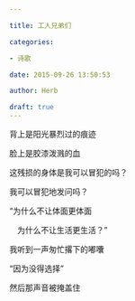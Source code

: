 ```yaml
---

title: 工人兄弟们

categories:

- 诗歌

date: 2015-09-26 13:50:53

author: Herb

draft: true
---
```




背上是阳光暴烈过的痕迹



脸上是胶漆泼溅的血



这残损的身体是我可以冒犯的吗？



我可以冒犯地发问吗？



“为什么不让体面更体面



　为什么不让生活更生活？”



我听到一声匆忙撂下的嘟囔



“因为没得选择”



然后那声音被掩盖住

